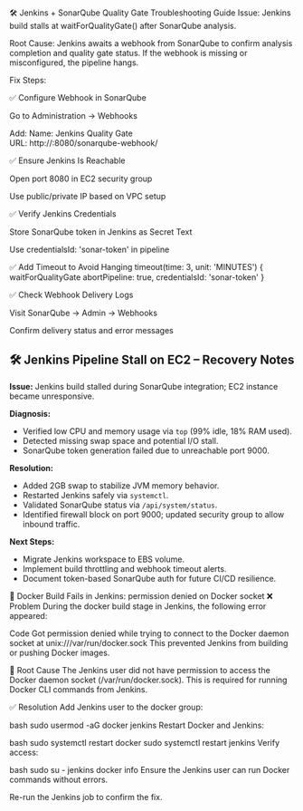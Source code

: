 🛠️ Jenkins + SonarQube Quality Gate Troubleshooting Guide
Issue: Jenkins build stalls at waitForQualityGate() after SonarQube analysis.

Root Cause: Jenkins awaits a webhook from SonarQube to confirm analysis completion and quality gate status. If the webhook is missing or misconfigured, the pipeline hangs.

Fix Steps:

✅ Configure Webhook in SonarQube

Go to Administration → Webhooks

Add:
Name: Jenkins Quality Gate  
URL: http://<jenkins-host>:8080/sonarqube-webhook/

✅ Ensure Jenkins Is Reachable

Open port 8080 in EC2 security group

Use public/private IP based on VPC setup

✅ Verify Jenkins Credentials

Store SonarQube token in Jenkins as Secret Text

Use credentialsId: 'sonar-token' in pipeline

✅ Add Timeout to Avoid Hanging
timeout(time: 3, unit: 'MINUTES') {
  waitForQualityGate abortPipeline: true, credentialsId: 'sonar-token'
}

✅ Check Webhook Delivery Logs

Visit SonarQube → Admin → Webhooks

Confirm delivery status and error messages


## 🛠️ Jenkins Pipeline Stall on EC2 – Recovery Notes

**Issue:** Jenkins build stalled during SonarQube integration; EC2 instance became unresponsive.

**Diagnosis:**
- Verified low CPU and memory usage via `top` (99% idle, 18% RAM used).
- Detected missing swap space and potential I/O stall.
- SonarQube token generation failed due to unreachable port 9000.

**Resolution:**
- Added 2GB swap to stabilize JVM memory behavior.
- Restarted Jenkins safely via `systemctl`.
- Validated SonarQube status via `/api/system/status`.
- Identified firewall block on port 9000; updated security group to allow inbound traffic.

**Next Steps:**
- Migrate Jenkins workspace to EBS volume.
- Implement build throttling and webhook timeout alerts.
- Document token-based SonarQube auth for future CI/CD resilience.



🐳 Docker Build Fails in Jenkins: permission denied on Docker socket
❌ Problem
During the docker build stage in Jenkins, the following error appeared:

Code
Got permission denied while trying to connect to the Docker daemon socket at unix:///var/run/docker.sock
This prevented Jenkins from building or pushing Docker images.

🧠 Root Cause
The Jenkins user did not have permission to access the Docker daemon socket (/var/run/docker.sock). This is required for running Docker CLI commands from Jenkins.

✅ Resolution
Add Jenkins user to the docker group:

bash
sudo usermod -aG docker jenkins
Restart Docker and Jenkins:

bash
sudo systemctl restart docker
sudo systemctl restart jenkins
Verify access:

bash
sudo su - jenkins
docker info
Ensure the Jenkins user can run Docker commands without errors.

Re-run the Jenkins job to confirm the fix.

